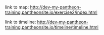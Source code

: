 link to map: http://dev-my-pantheon-training.pantheonsite.io/exercise2/index.html

link to timeline: http://dev-my-pantheon-training.pantheonsite.io/timeline/timeline.html
